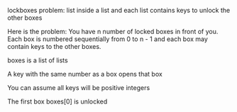 lockboxes problem: list inside a list and each list contains keys to unlock the other boxes


Here is the problem: You have n number of locked boxes in front of you. Each box is numbered sequentially from 0 to n - 1 and each box may contain keys to the other boxes.

boxes is a list of lists

A key with the same number as a box opens that box

You can assume all keys will be positive integers

The first box boxes[0] is unlocked
